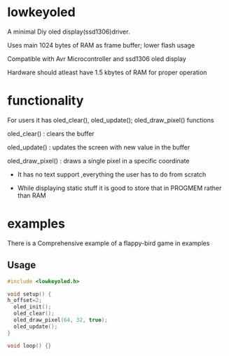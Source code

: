 # lowkeyoled
A minimal Diy oled display(ssd1306)driver.

Uses main 1024 bytes of RAM as frame buffer; lower flash usage

Compatible with Avr Microcontroller and ssd1306 oled display

Hardware should atleast have 1.5 kbytes of RAM for proper operation 
# functionality
For users it has oled_clear(), oled_update(); oled_draw_pixel() functions 

oled_clear() : clears the buffer

oled_update() : updates the screen with new value in the buffer

oled_draw_pixel() : draws a single pixel in a specific coordinate

* It has no text support ,everything the user has to do from scratch 

* While displaying static stuff it is good to store that in PROGMEM rather than RAM

# examples
   There is a Comprehensive example of a flappy-bird game in examples 
 

## Usage

```c
#include <lowkeyoled.h>

void setup() {
h_offset=2;
  oled_init();
  oled_clear();
  oled_draw_pixel(64, 32, true);
  oled_update();
}

void loop() {}

